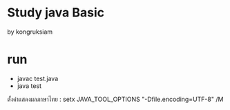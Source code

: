 # Study java Basic 
by kongruksiam

# run
- javac test.java
- java test

ตั้งค่าแสดงผลภาษาไทย :
setx JAVA_TOOL_OPTIONS "-Dfile.encoding=UTF-8" /M
